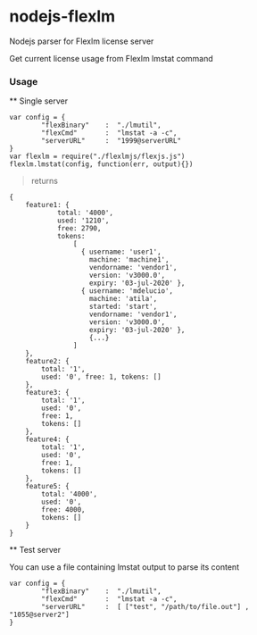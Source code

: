# nodejs-flexlm
Nodejs parser for Flexlm license server

Get current license usage from Flexlm lmstat command


### Usage ### 

** Single server
```
var config = {
        "flexBinary"    :  "./lmutil",
        "flexCmd"       :  "lmstat -a -c",
        "serverURL"     :  "1999@serverURL"
}
var flexlm = require("./flexlmjs/flexjs.js")
flexlm.lmstat(config, function(err, output){})
```

>returns
```
{ 
    feature1: { 
            total: '4000',
            used: '1210',
            free: 2790,
            tokens: 
                [ 
                  { username: 'user1',
                    machine: 'machine1',
                    vendorname: 'vendor1',
                    version: 'v3000.0',
                    expiry: '03-jul-2020' },
                  { username: 'mdelucio',
                    machine: 'atila',
                    started: 'start',
                    vendorname: 'vendor1',
                    version: 'v3000.0',
                    expiry: '03-jul-2020' },
                    {...}
                ]
    },
    feature2: { 
        total: '1', 
        used: '0', free: 1, tokens: [] 
    },
    feature3: { 
        total: '1', 
        used: '0', 
        free: 1, 
        tokens: [] 
    },
    feature4: { 
        total: '1', 
        used: '0', 
        free: 1, 
        tokens: [] 
    },
    feature5: { 
        total: '4000', 
        used: '0', 
        free: 4000, 
        tokens: [] 
    } 
}
```

** Test server

You can use a file containing lmstat output to parse its content
```
var config = {
        "flexBinary"    :  "./lmutil",
        "flexCmd"       :  "lmstat -a -c",
        "serverURL"     :  [ ["test", "/path/to/file.out"] , "1055@server2"]
}
```

